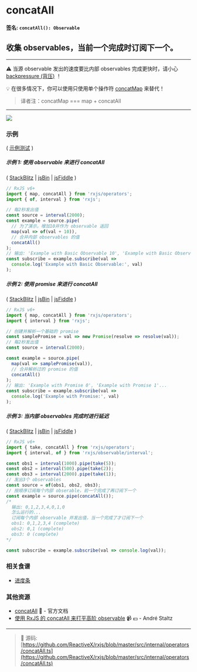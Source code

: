 # concatAll

#### 签名: `concatAll(): Observable`

## 收集 observables，当前一个完成时订阅下一个。

---

:warning:  当源 observable 发出的速度要比内部 observables 完成更快时，请小心 [backpressure (背压)](https://github.com/Reactive-Extensions/RxJS/blob/master/doc/gettingstarted/backpressure.md) ！

:bulb:  在很多情况下，你可以使用只使用单个操作符 [concatMap](../transformation/concatmap.md) 来替代！
> 译者注：concatMap === map + concatAll

---

<div class="ua-ad"><a href="https://ultimateangular.com/?ref=76683_kee7y7vk"><img src="https://ultimateangular.com/assets/img/banners/ua-leader.svg"></a></div>

### 示例

( [示例测试](https://github.com/btroncone/learn-rxjs/blob/master/operators/specs/combination/concatall-spec.ts) )

##### 示例 1: 使用 observable 来进行 concatAll

(
[StackBlitz](https://stackblitz.com/edit/typescript-zwtpc7?file=index.ts&devtoolsheight=100)
| [jsBin](http://jsbin.com/nakinenuva/1/edit?js,console) |
[jsFiddle](https://jsfiddle.net/btroncone/8dfuf2y6/) )

```js
// RxJS v6+
import { map, concatAll } from 'rxjs/operators';
import { of, interval } from 'rxjs';

// 每2秒发出值
const source = interval(2000);
const example = source.pipe(
  // 为了演示，增加10并作为 observable 返回
  map(val => of(val + 10)),
  // 合并内部 observables 的值
  concatAll()
);
// 输出: 'Example with Basic Observable 10', 'Example with Basic Observable 11'...
const subscribe = example.subscribe(val =>
  console.log('Example with Basic Observable:', val)
);
```

##### 示例 2: 使用 promise 来进行 concatAll

(
[StackBlitz](https://stackblitz.com/edit/typescript-3w4px3?file=index.ts&devtoolsheight=100)
| [jsBin](http://jsbin.com/bekegeyopu/1/edit?js,console) |
[jsFiddle](https://jsfiddle.net/btroncone/w7kp7qLs/) )

```js
// RxJS v6+
import { map, concatAll } from 'rxjs/operators';
import { interval } from 'rxjs';

// 创建并解析一个基础的 promise
const samplePromise = val => new Promise(resolve => resolve(val));
// 每2秒发出值
const source = interval(2000);

const example = source.pipe(
  map(val => samplePromise(val)),
  // 合并解析过的 promise 的值
  concatAll()
);
// 输出: 'Example with Promise 0', 'Example with Promise 1'...
const subscribe = example.subscribe(val =>
  console.log('Example with Promise:', val)
);
```

##### 示例 3: 当内部 observables 完成时进行延迟

(
[StackBlitz](https://stackblitz.com/edit/typescript-ft3rbf?file=index.ts&devtoolsheight=100)
| [jsBin](http://jsbin.com/pojolatile/1/edit?js,console) |
[jsFiddle](https://jsfiddle.net/btroncone/8230ucbg/) )

```js
// RxJS v6+
import { take, concatAll } from 'rxjs/operators';
import { interval, of } from 'rxjs/observable/interval';

const obs1 = interval(1000).pipe(take(5));
const obs2 = interval(500).pipe(take(2));
const obs3 = interval(2000).pipe(take(1));
// 发出3个 observables
const source = of(obs1, obs2, obs3);
// 按顺序订阅每个内部 obserable，前一个完成了再订阅下一个
const example = source.pipe(concatAll());
/*
  输出: 0,1,2,3,4,0,1,0
  怎么运行的...
  订阅每个内部 observable 并发出值，当一个完成了才订阅下一个
  obs1: 0,1,2,3,4 (complete)
  obs2: 0,1 (complete)
  obs3: 0 (complete)
*/

const subscribe = example.subscribe(val => console.log(val));
```

### 相关食谱

- [进度条](../../recipes/progressbar.md)

### 其他资源

- [concatAll](https://cn.rx.js.org/class/es6/Observable.js~Observable.html#instance-method-concatAll) :newspaper: - 官方文档
- [使用 RxJS 的 concatAll 来打平高阶 observable](https://egghead.io/lessons/rxjs-flatten-a-higher-order-observable-with-concatall-in-rxjs?course=use-higher-order-observables-in-rxjs-effectively) :video_camera: :dollar: - André Staltz

---
> :file_folder: 源码:  [https://github.com/ReactiveX/rxjs/blob/master/src/internal/operators/concatAll.ts](https://github.com/ReactiveX/rxjs/blob/master/src/internal/operators/concatAll.ts)
